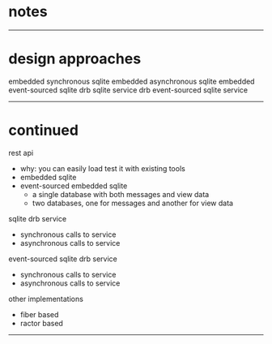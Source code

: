 # notes

---

# design approaches

embedded synchronous sqlite
embedded asynchronous sqlite
embedded event-sourced sqlite
drb sqlite service
drb event-sourced sqlite service

---

# continued

rest api

- why: you can easily load test it with existing tools
- embedded sqlite
- event-sourced embedded sqlite
  - a single database with both messages and view data
  - two databases, one for messages and another for view data

sqlite drb service

- synchronous calls to service
- asynchronous calls to service

event-sourced sqlite drb service

- synchronous calls to service
- asynchronous calls to service

other implementations

- fiber based
- ractor based

---

